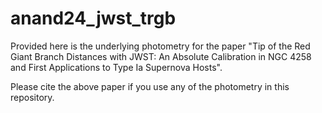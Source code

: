 # anand24_jwst_trgb

Provided here is the underlying photometry for the paper "Tip of the Red Giant Branch Distances with JWST: An Absolute Calibration in NGC 4258 and First Applications to Type Ia Supernova Hosts".

Please cite the above paper if you use any of the photometry in this repository. 
